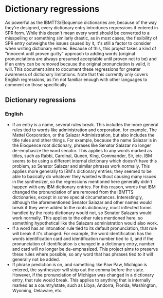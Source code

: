 # Dictionary regressions
As powerful as the IBMTTS/Eloquence dictionaries are, because of the way they're designed, every dictionary entry introduces regressions if entered in SPR form. While this doesn't mean every word should be converted to a misspelling or something similarly drastic, as in most cases, the flexibility of SPR entry outweighs the issues caused by it, it's still a factor to consider when writing dictionary entries. Because of this, this project takes a kind of "innocent until proven guilty" approach to adding words (original pronunciations are always presumed acceptable until proven not to be) and if an entry can be removed because the original pronunciation is valid, it will. This document aims to document these regressions for greater awareness of dictionary limitations. Note that this currently only covers English regressions, as I'm not familiar enough with other languages to comment on those specifically.
## Dictionary regressions
### English
* If an entry is a name, several rules break. This includes the more general rules tied to words like administration and corporation, for example, The Mattel Corporation, or the Salazar Administration, but also includes the title rules and other things. For example, because the name Salazar is in the Eloquence root dictionary, phrases like Senator Salazar no longer de-emphasize the word senator. This applies to any words marked as titles, such as Rabbi, Cardinal, Queen, King, Commander, Sir, etc. IBM seems to be using a different internal dictionary which doesn't have this problem, so Senator Salazar and similar phrases work normally. This applies more generally to IBM's dictionary entries; they seemed to be able to basically do whatever they wanted without causing many issues in the synthesizer, so the regressions mentioned here generally didn't happen with any IBM dictionary entries. For this reason, words that IBM changed the pronunciation of are removed from the IBMTTS dictionaries, except in some special circumstances. Interestingly, although the aforementioned Senator Salazar and other names would break if they were added to the roots dictionary, most inflected forms handled by the roots dictionary would not, so Senator Salazars would work normally. This applies to the other rules mentioned here, so something hypothetical like the Salazars administration would also work.
* If a word has an intonation rule tied to its default pronunciation, that rule will break if it's changed. For example, the word identification has the words identification card and identification number tied to it, and if the pronunciation of identification is changed in a dictionary entry, number and card will no longer be de-emphasized. This project aims to preserve these rules where possible, so any word that has phrases tied to it will generally not be added.
* If phrase prediction is on, and something  like Paw Paw, Michigan is entered, the synthesizer will strip out the comma before the state. However, if the pronunciation of Michigan was changed in a dictionary entry, that rule would break. This applies to anything that is internally marked as a country/state, such as Libya, Andorra, Florida, Washington, Wyoming, Delaware, etc.